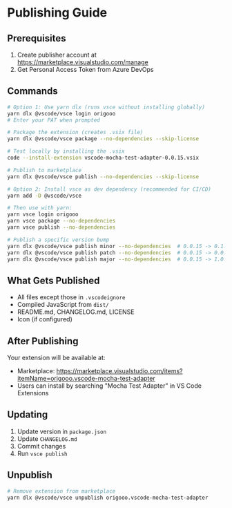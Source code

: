 # Publishing Guide

## Prerequisites

1. Create publisher account at https://marketplace.visualstudio.com/manage
2. Get Personal Access Token from Azure DevOps

## Commands

```bash
# Option 1: Use yarn dlx (runs vsce without installing globally)
yarn dlx @vscode/vsce login origooo
# Enter your PAT when prompted

# Package the extension (creates .vsix file)
yarn dlx @vscode/vsce package --no-dependencies --skip-license

# Test locally by installing the .vsix
code --install-extension vscode-mocha-test-adapter-0.0.15.vsix

# Publish to marketplace
yarn dlx @vscode/vsce publish --no-dependencies --skip-license

# Option 2: Install vsce as dev dependency (recommended for CI/CD)
yarn add -D @vscode/vsce

# Then use with yarn:
yarn vsce login origooo
yarn vsce package --no-dependencies
yarn vsce publish --no-dependencies

# Publish a specific version bump
yarn dlx @vscode/vsce publish minor --no-dependencies  # 0.0.15 -> 0.1.0
yarn dlx @vscode/vsce publish patch --no-dependencies  # 0.0.15 -> 0.0.16
yarn dlx @vscode/vsce publish major --no-dependencies  # 0.0.15 -> 1.0.0
```

## What Gets Published

- All files except those in `.vscodeignore`
- Compiled JavaScript from `dist/`
- README.md, CHANGELOG.md, LICENSE
- Icon (if configured)

## After Publishing

Your extension will be available at:
- Marketplace: https://marketplace.visualstudio.com/items?itemName=origooo.vscode-mocha-test-adapter
- Users can install by searching "Mocha Test Adapter" in VS Code Extensions

## Updating

1. Update version in `package.json`
2. Update `CHANGELOG.md`
3. Commit changes
4. Run `vsce publish`

## Unpublish

```bash
# Remove extension from marketplace
yarn dlx @vscode/vsce unpublish origooo.vscode-mocha-test-adapter
```
